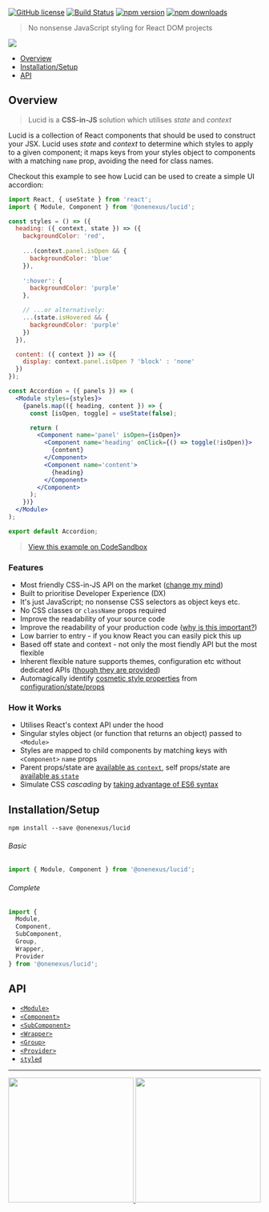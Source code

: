 [![GitHub license](https://img.shields.io/badge/license-MIT-blue.svg)](https://github.com/One-Nexus/Lucid/blob/master/LICENSE)
[![Build Status](https://travis-ci.com/One-Nexus/Lucid.svg?branch=master)](https://travis-ci.com/One-Nexus/Lucid)
[![npm version](https://badge.fury.io/js/%40onenexus%2Flucid.svg)](https://www.npmjs.com/package/@onenexus/lucid)
[![npm downloads](https://img.shields.io/npm/dm/@onenexus/lucid.svg)](https://www.npmjs.com/package/@onenexus/lucid)

> No nonsense JavaScript styling for React DOM projects

<img src="http://www.onenexus.io/lucid/images/banner.png" /><br>

* [Overview](#overview)
* [Installation/Setup](#installationsetup)
* [API](#api)

## Overview

> Lucid is a __CSS-in-JS__ solution which utilises *state* and *context*

Lucid is a collection of React components that should be used to construct your JSX. Lucid uses *state* and *context* to determine which styles to apply to a given component; it maps keys from your styles object to components with a matching `name` prop, avoiding the need for class names. 

Checkout this example to see how Lucid can be used to create a simple UI accordion:

```jsx
import React, { useState } from 'react';
import { Module, Component } from '@onenexus/lucid';

const styles = () => ({
  heading: ({ context, state }) => ({
    backgroundColor: 'red',
    
    ...(context.panel.isOpen && {
      backgroundColor: 'blue'
    }),
    
    ':hover': {
      backgroundColor: 'purple'
    },

    // ...or alternatively:
    ...(state.isHovered && {
      backgroundColor: 'purple'
    })
  }),

  content: ({ context }) => ({
    display: context.panel.isOpen ? 'block' : 'none'
  })
});

const Accordion = ({ panels }) => (
  <Module styles={styles}>
    {panels.map(({ heading, content }) => {
      const [isOpen, toggle] = useState(false);

      return (
        <Component name='panel' isOpen={isOpen}>
          <Component name='heading' onClick={() => toggle(!isOpen)}>
            {content}
          </Component>
          <Component name='content'>
            {heading}
          </Component>
        </Component>
      );
    })}
  </Module>
);

export default Accordion;
```

> [View this example on CodeSandbox](https://codesandbox.io/s/fervent-pine-3lgoo)

### Features

* Most friendly CSS-in-JS API on the market ([change my mind](https://medium.com/@ESR360/why-i-dislike-existing-css-in-js-solutions-for-react-7b81786e0fd5))
* Built to prioritise Developer Experience (DX)
* It's just JavaScript; no nonsense CSS selectors as object keys etc.
* No CSS classes or `className` props required
* Improve the readability of your source code
* Improve the readability of your production code ([why is this important?](https://twitter.com/ESR360/status/1151879057409265666))
* Low barrier to entry - if you know React you can easily pick this up
* Based off state and context - not only the most fiendly API but the most flexible
* Inherent flexible nature supports themes, configuration etc without dedicated APIs ([though they are provided](https://github.com/One-Nexus/Lucid/wiki/Creating-a-Styled-Module))
* Automagically identify [cosmetic style properties](https://github.com/One-Nexus/Lucid/wiki/Creating-a-Styled-Module#retreiving-cosmetic-styles-from-config) from [configuration/state/props](https://github.com/One-Nexus/Lucid/wiki/Creating-a-Styled-Module#pass-array-of-styles)

### How it Works

* Utilises React's context API under the hood
* Singular styles object (or function that returns an object) passed to `<Module>`
* Styles are mapped to child components by matching keys with `<Component>` `name` props
* Parent props/state are [available as `context`](https://github.com/One-Nexus/Lucid/wiki/Creating-a-Styled-Module#context), self props/state are [available as `state`](https://github.com/One-Nexus/Lucid/wiki/Creating-a-Styled-Module#state)
* Simulate CSS *cascading* by [taking advantage of ES6 syntax](https://github.com/One-Nexus/Lucid/wiki/Creating-a-Styled-Module#simulated-cascading)

## Installation/Setup

```
npm install --save @onenexus/lucid
```

###### Basic

```js
import { Module, Component } from '@onenexus/lucid';
```

###### Complete

```js
import { 
  Module,
  Component,
  SubComponent,
  Group,
  Wrapper,
  Provider
} from '@onenexus/lucid';
```

## API

* [`<Module>`](https://github.com/One-Nexus/Lucid/wiki/Module)
* [`<Component>`](https://github.com/One-Nexus/Lucid/wiki/Component)
* [`<SubComponent>`](https://github.com/One-Nexus/Lucid/wiki/SubComponent)
* [`<Wrapper>`](https://github.com/One-Nexus/Lucid/wiki/Wrapper)
* [`<Group>`](https://github.com/One-Nexus/Lucid/wiki/Group)
* [`<Provider>`](https://github.com/One-Nexus/Lucid/wiki/Provider)
* [`styled`](https://github.com/One-Nexus/Lucid/wiki/styled)

---

<a href="https://twitter.com/ESR360">
  <img src="http://edmundreed.com/assets/images/twitter.gif?v=1" width="250px" />
</a>
<a href="https://github.com/ESR360">
  <img src="http://edmundreed.com/assets/images/github.gif?v=1" width="250px" />
</a>